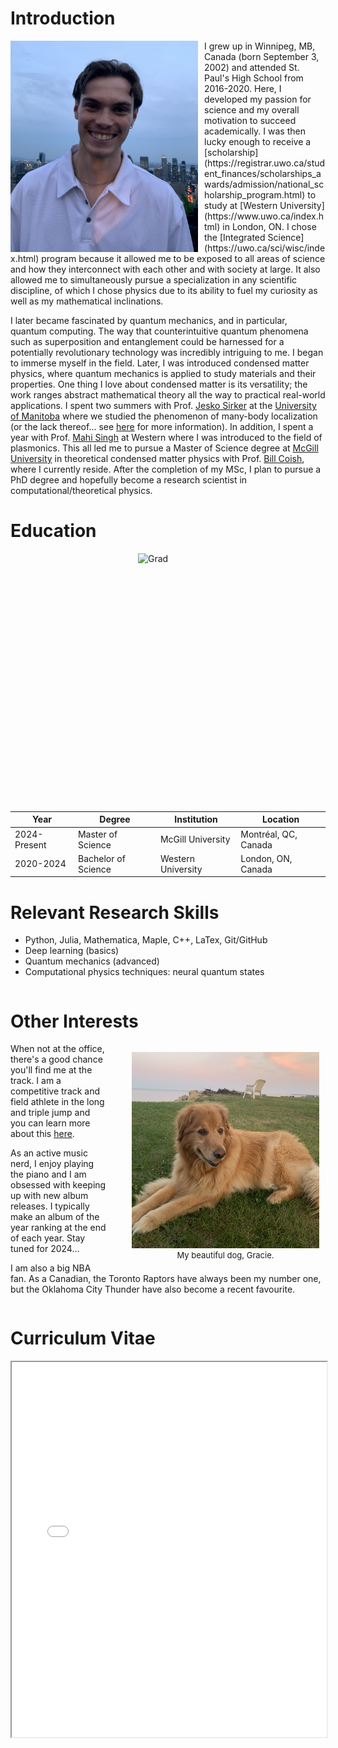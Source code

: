 # Introduction

<img src="./media/headshot2.jpg" alt="Headshot2" style="height:338px; width:300px; float:left; margin-right:10px;"> 
I grew up in Winnipeg, MB, Canada (born September 3, 2002) and attended St. Paul's High School from 2016-2020. Here, I developed my passion for science and my overall motivation to succeed academically. I was then lucky enough to receive a [scholarship](https://registrar.uwo.ca/student_finances/scholarships_awards/admission/national_scholarship_program.html) to study at [Western University](https://www.uwo.ca/index.html) in London, ON. I chose the [Integrated Science](https://uwo.ca/sci/wisc/index.html) program because it allowed me to be exposed to all areas of science and how they interconnect with each other and with society at large. It also allowed me to simultaneously pursue a specialization in any scientific discipline, of which I chose physics due to its ability to fuel my curiosity as well as my mathematical inclinations. 

I later became fascinated by quantum mechanics, and in particular, quantum computing. The way that counterintuitive quantum phenomena such as superposition and entanglement could be harnessed for a potentially revolutionary technology was incredibly intriguing to me. I began to immerse myself in the field. Later, I was introduced condensed matter physics, where quantum mechanics is applied to study materials and their properties. One thing I love about condensed matter is its versatility; the work ranges abstract mathematical theory all the way to practical real-world applications. I spent two summers with Prof. [Jesko Sirker](http://drop.physics.umanitoba.ca/~jsirker/Dokuwiki/doku.php?id=home) at the [University of Manitoba](https://umanitoba.ca/) where we studied the phenomenon of many-body localization (or the lack thereof... see [here](/docs/research/highlights/MBL/index.md) for more information). In addition, I spent a year with Prof. [Mahi Singh](https://physics.uwo.ca/~msingh/) at Western where I was introduced to the field of plasmonics. This all led me to pursue a Master of Science degree at [McGill University](https://www.mcgill.ca/) in theoretical condensed matter physics with Prof. [Bill Coish](https://www.physics.mcgill.ca/~coish/), where I currently reside. After the completion of my MSc, I plan to pursue a PhD degree and hopefully become a research scientist in computational/theoretical physics.

# Education

<img src="./media/gradsuit.jpg" alt="Grad" style="height:413px; width:300px; float:right; margin-left:10px;">


| Year           | Degree               | Institution         | Location              |
|----------------|----------------------|---------------------|-----------------------|
| 2024-Present   | Master of Science    | McGill University   | Montréal, QC, Canada  |
| 2020-2024      | Bachelor of Science  | Western University  | London, ON, Canada    |

# Relevant Research Skills

- Python, Julia, Mathematica, Maple, C++, LaTex, Git/GitHub
- Deep learning (basics)
- Quantum mechanics (advanced)
- Computational physics techniques: neural quantum states

<div style="clear: both;"></div>

# Other Interests

<figure style="float:right; margin-right:10px; width:300px; text-align:center;">
    <img src="./media/gracie.jpg" alt="Gracie" style="height:314px; width:300px;">
    <figcaption style="font-size:small;">My beautiful dog, Gracie.</figcaption>
</figure>

When not at the office, there's a good chance you'll find me at the track. I am a competitive track and field athlete in the long and triple jump and you can learn more about this [here](./track.md).

As an active music nerd, I enjoy playing the piano and I am obsessed with keeping up with new album releases. I typically make an album of the year ranking at the end of each year. Stay tuned for 2024...

I am also a big NBA fan. As a Canadian, the Toronto Raptors have always been my number one, but the Oklahoma City Thunder have also become a recent favourite.

<div style="clear: both;"></div>

# Curriculum Vitae

<!-- How to embed a PDF -->
<iframe width="100%" height="600" src="./media/CV_Nov_2024.pdf">